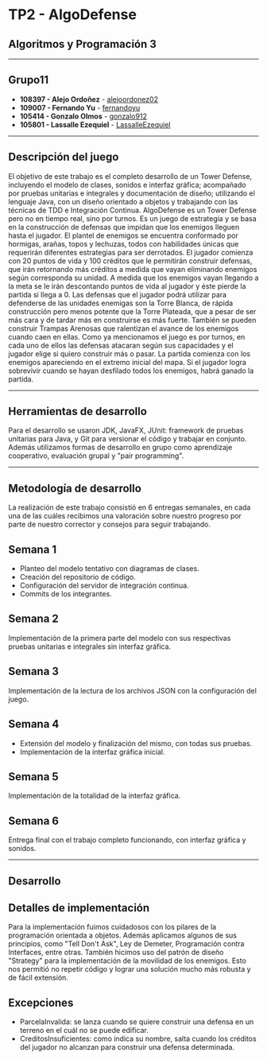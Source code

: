 # TP2 - AlgoDefense
## Algoritmos y Programación 3
***
## Grupo11
* **108397 - Alejo Ordoñez** - [alejoordonez02](https://github.com/alejoordonez02)
* **109007 - Fernando Yu** - [fernandoyu](https://github.com/FernandoYu)
* **105414 - Gonzalo Olmos** - [gonzalo912](https://github.com/gonzalo912)
* **105801 - Lassalle Ezequiel** - [LassalleEzequiel](https://github.com/EzequielLassalle)
***
## Descripción del juego
El objetivo de este trabajo es el completo desarrollo de un Tower Defense, incluyendo el modelo de clases, sonidos e interfaz gráfica; acompañado por pruebas unitarias e integrales y documentación de diseño; utilizando el lenguaje Java, con un diseño orientado a objetos y trabajando con las técnicas de TDD e Integración Continua.
AlgoDefense es un Tower Defense pero no en tiempo real, sino por turnos. Es un juego de estrategia y se basa en la construcción de defensas que impidan que los enemigos lleguen hasta el jugador.
El plantel de enemigos se encuentra conformado por hormigas, arañas, topos y lechuzas, todos con habilidades únicas que requerirán diferentes estrategias para ser derrotados.
El jugador comienza con 20 puntos de vida y 100 créditos que le permitirán construir defensas, que irán retornando más créditos a medida que vayan eliminando enemigos según corresponda su unidad. A medida que los enemigos vayan llegando a la meta se le irán descontando puntos de vida al jugador y éste pierde la partida si llega a 0.
Las defensas que el jugador podrá utilizar para defenderse de las unidades enemigas son la Torre Blanca, de rápida construcción pero menos potente que la Torre Plateada, que a pesar de ser más cara y de tardar más en construirse es más fuerte. También se pueden construir Trampas Arenosas que ralentizan el avance de los enemigos cuando caen en ellas.
Como ya mencionamos el juego es por turnos, en cada uno de ellos las defensas atacaran según sus capacidades y el jugador elige si  quiero construir más o pasar.
La partida comienza con los enemigos apareciendo en el extremo inicial del mapa. Si el jugador logra sobrevivir cuando se hayan desfilado todos los enemigos, habrá ganado la partida.
***
## Herramientas de desarrollo
Para el desarrollo se usaron JDK, JavaFX, JUnit: framework de pruebas unitarias para Java, y Git para versionar el código y trabajar en conjunto.
Además utilizamos formas de desarrollo en grupo como aprendizaje cooperativo, evaluación grupal y "pair programming".
***
## Metodología de desarrollo
La realización de este trabajo consistió en 6 entregas semanales, en cada una de las cuáles recibimos una valoración sobre nuestro progreso por parte de nuestro corrector y consejos para seguir trabajando.
## Semana 1
- Planteo del modelo tentativo con diagramas de clases.
- Creación del repositorio de código.
- Configuración del servidor de integración continua.
- Commits de los integrantes.
## Semana 2
Implementación de la primera parte del modelo con sus respectivas pruebas unitarias e integrales sin interfaz gráfica.
## Semana 3
Implementación de la lectura de los archivos JSON con la configuración del juego.
## Semana 4
- Extensión del modelo y finalización del mismo, con todas sus pruebas.
- Implementación de la interfaz gráfica inicial.
## Semana 5
Implementación de la totalidad de la interfaz gráfica.
## Semana 6
Entrega final con el trabajo completo funcionando, con interfaz gráfica y sonidos.
***
## Desarrollo
<!-- ## Supuestos -->
<!-- Diagramas de clases -->
<!-- Diagramas de secuencia -->
<!-- Diagrama de paquetes -->
<!-- Diagramas de estado -->
## Detalles de implementación
Para la implementación fuimos cuidadosos con los pilares de la programación orientada a objetos. Además aplicamos algunos de sus principios, como "Tell Don't Ask", Ley de Demeter, Programación contra Interfaces, entre otras.
También hicimos uso del patrón de diseño "Strategy" para la implementación de la movilidad de los enemigos. Esto nos permitió no repetir código y lograr una solución mucho más robusta y de fácil extensión.
## Excepciones
- ParcelaInvalida: se lanza cuando se quiere construir una defensa en un terreno en el cuál no se puede edificar.
- CreditosInsuficientes: como indica su nombre, salta cuando los créditos del jugador no alcanzan para construir una defensa determinada.


